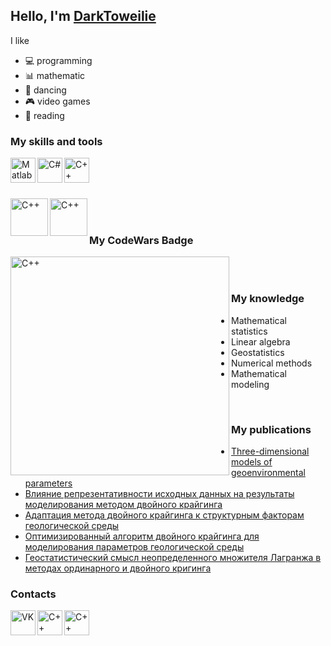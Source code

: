 ## Hello, I'm [DarkToweilie](https://github.com/DarkTowelie)

I like
- :computer: programming 
- :bar_chart: mathematic 
- :dancers: dancing 
- :video_game: video games 
- :closed_book: reading 

### My skills and tools
[<img align="left" alt="Matlab" width="40px" src="https://upload.wikimedia.org/wikipedia/commons/2/21/Matlab_Logo.png" />](https://www.mathworks.com/products/matlab.html)
[<img align="left" alt="C#" width="40px" src="https://upload.wikimedia.org/wikipedia/commons/thumb/0/0d/C_Sharp_wordmark.svg/1200px-C_Sharp_wordmark.svg.png" />](https://docs.microsoft.com/ru-ru/dotnet/csharp/)
[<img align="left" alt="C++" width="40px" src="https://upload.wikimedia.org/wikipedia/commons/thumb/1/18/ISO_C%2B%2B_Logo.svg/1200px-ISO_C%2B%2B_Logo.svg.png" />](https://docs.microsoft.com/ru-ru/cpp/?view=vs-2019)

<br>
<br>
<br>

[<img align="left" alt="C++" width="60px" src="https://upload.wikimedia.org/wikipedia/commons/thumb/e/e0/Git-logo.svg/1280px-Git-logo.svg.png" />](https://git-scm.com/)
[<img align="left" alt="C++" width="60px" src="https://github.githubassets.com/images/modules/open_graph/github-mark.png" />](https://github.com//)

<br>
<br>


### My CodeWars Badge
[<img align="left" alt="C++" width="350px" src="https://www.codewars.com/users/DarkTowelie/badges/large" />](https://www.codewars.com/users/DarkTowelie/badges/large//)


<br>
<br>

### My knowledge
- Mathematical statistics
- Linear algebra
- Geostatistics
- Numerical methods
- Mathematical modeling

<br>

### My publications
- [Three-dimensional models of geoenvironmental parameters](https://download.atlantis-press.com/article/25856148.pdf)
- [Влияние репрезентативности исходных данных на результаты моделирования методом двойного крайгинга](http://izvestiya.tpu.ru/archive/article/view/53)
- [Адаптация метода двойного крайгинга к структурным факторам геологической среды](https://journals.nstu.ru/vestnik/download_article?id=23421)
- [Оптимизированный алгоритм двойного крайгинга для моделирования параметров геологической среды](https://moitvivt.ru/ru/journal/pdf?id=1045)
- [Геостатистический смысл неопределенного множителя Лагранжа в методах ординарного и двойного кригинга](http://izvestiya.tpu.ru/archive/article/view/3652/2777)


### Contacts
[<img align="left" alt="VK" width="40px" src="https://upload.wikimedia.org/wikipedia/commons/thumb/2/21/VK.com-logo.svg/1200px-VK.com-logo.svg.png" />](https://vk.com/id492426566)

[<img align="left" alt="C++" width="40px" src="https://play-lh.googleusercontent.com/kLVaTwis1K_rhrn0t0pY9rHNOHcBQl1YJHi845-PhaREajRS3-I1FdyAwRedFgcPo1Y" />](https://www.webofscience.com/wos/author/record/HLP-6628-2023)

[<img align="left" alt="C++" width="40px" src="https://old.suitt.edu.ua/wp-content/uploads/2018/11/scopus_0.png" />](https://www.scopus.com/authid/detail.uri?authorId=57205617739)

